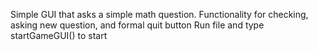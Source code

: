 Simple GUI that asks a simple math question. Functionality for checking, asking new question, and formal quit button
Run file and type startGameGUI() to start
